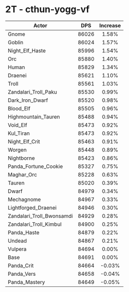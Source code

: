 # 2T - cthun-yogg-vf
| Actor | DPS | Increase |
|---|:---:|:---:|
|Gnome|86026|1.58%|
|Goblin|86024|1.57%|
|Night_Elf_Haste|85996|1.54%|
|Orc|85880|1.40%|
|Human|85829|1.34%|
|Draenei|85621|1.10%|
|Troll|85561|1.03%|
|Zandalari_Troll_Paku|85530|0.99%|
|Dark_Iron_Dwarf|85520|0.98%|
|Blood_Elf|85505|0.96%|
|Highmountain_Tauren|85488|0.94%|
|Void_Elf|85473|0.92%|
|Kul_Tiran|85473|0.92%|
|Night_Elf_Crit|85463|0.91%|
|Worgen|85448|0.89%|
|Nightborne|85423|0.86%|
|Panda_Fortune_Cookie|85327|0.75%|
|Maghar_Orc|85228|0.63%|
|Tauren|85020|0.39%|
|Dwarf|84979|0.34%|
|Mechagnome|84967|0.33%|
|Lightforged_Draenei|84946|0.30%|
|Zandalari_Troll_Bwonsamdi|84929|0.28%|
|Zandalari_Troll_Kimbul|84900|0.25%|
|Panda_Haste|84879|0.22%|
|Undead|84867|0.21%|
|Vulpera|84694|0.00%|
|Base|84691|0.00%|
|Panda_Crit|84664|-0.03%|
|Panda_Vers|84658|-0.04%|
|Panda_Mastery|84649|-0.05%|
